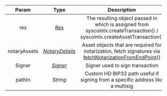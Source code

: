 |                  Param                   |   Type   |                         Description                          | Required |
| :--------------------------------------: | :------: | :----------------------------------------------------------: | :------: |
|          res          | [*Res*](types/#res) | The resulting object passed in which is assigned from syscointx.createTransaction() / syscointx.createAssetTransaction() |    yes     |
| notaryAssets | [*NotaryDetails*](types/#notarydetails) | Asset objects that are required for notarization, fetch signatures via [fetchNotarizationFromEndPoint()](utils/#fetchnotarizationfromendpoint) | no |
| Signer | [*Signer*](utils/#Signer) | Signer used to sign transaction | no |
| pathIn | *String* | Custom HD BIP32 path useful if signing from a specific address like a multisig | no |

